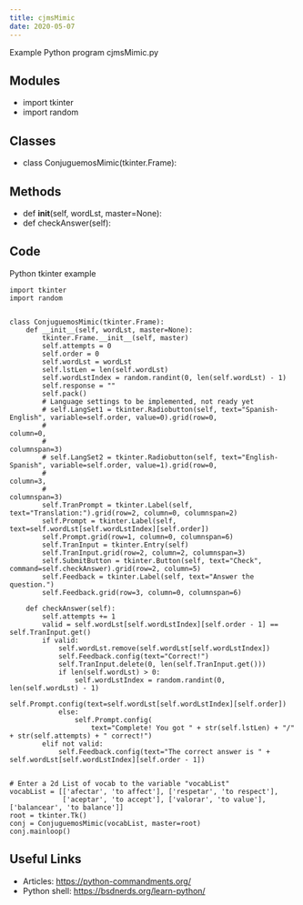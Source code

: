 ```yaml
---
title: cjmsMimic
date: 2020-05-07
---
```

Example Python program cjmsMimic.py

## Modules

* import tkinter
* import random

## Classes

* class ConjuguemosMimic(tkinter.Frame):

## Methods

* def __init__(self, wordLst, master=None):
* def checkAnswer(self):

## Code

Python tkinter example

    import tkinter
    import random
    
    
    class ConjuguemosMimic(tkinter.Frame):
        def __init__(self, wordLst, master=None):
            tkinter.Frame.__init__(self, master)
            self.attempts = 0
            self.order = 0
            self.wordLst = wordLst
            self.lstLen = len(self.wordLst)
            self.wordLstIndex = random.randint(0, len(self.wordLst) - 1)
            self.response = ""
            self.pack()
            # Language settings to be implemented, not ready yet
            # self.LangSet1 = tkinter.Radiobutton(self, text="Spanish-English", variable=self.order, value=0).grid(row=0,
            #                                                                                                      column=0,
            #                                                                                                      columnspan=3)
            # self.LangSet2 = tkinter.Radiobutton(self, text="English-Spanish", variable=self.order, value=1).grid(row=0,
            #                                                                                                      column=3,
            #                                                                                                      columnspan=3)
            self.TranPrompt = tkinter.Label(self, text="Translation:").grid(row=2, column=0, columnspan=2)
            self.Prompt = tkinter.Label(self, text=self.wordLst[self.wordLstIndex][self.order])
            self.Prompt.grid(row=1, column=0, columnspan=6)
            self.TranInput = tkinter.Entry(self)
            self.TranInput.grid(row=2, column=2, columnspan=3)
            self.SubmitButton = tkinter.Button(self, text="Check", command=self.checkAnswer).grid(row=2, column=5)
            self.Feedback = tkinter.Label(self, text="Answer the question.")
            self.Feedback.grid(row=3, column=0, columnspan=6)
    
        def checkAnswer(self):
            self.attempts += 1
            valid = self.wordLst[self.wordLstIndex][self.order - 1] == self.TranInput.get()
            if valid:
                self.wordLst.remove(self.wordLst[self.wordLstIndex])
                self.Feedback.config(text="Correct!")
                self.TranInput.delete(0, len(self.TranInput.get()))
                if len(self.wordLst) > 0:
                    self.wordLstIndex = random.randint(0, len(self.wordLst) - 1)
                    self.Prompt.config(text=self.wordLst[self.wordLstIndex][self.order])
                else:
                    self.Prompt.config(
                        text="Complete! You got " + str(self.lstLen) + "/" + str(self.attempts) + " correct!")
            elif not valid:
                self.Feedback.config(text="The correct answer is " + self.wordLst[self.wordLstIndex][self.order - 1])
    
    
    # Enter a 2d List of vocab to the variable "vocabList"
    vocabList = [['afectar', 'to affect'], ['respetar', 'to respect'],
                 ['aceptar', 'to accept'], ['valorar', 'to value'], ['balancear', 'to balance']]
    root = tkinter.Tk()
    conj = ConjuguemosMimic(vocabList, master=root)
    conj.mainloop()
    

## Useful Links

- Articles: https://python-commandments.org/
- Python shell: https://bsdnerds.org/learn-python/
